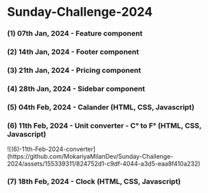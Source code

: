 <H1 style="text-center"> Sunday-Challenge-2024 </H1>

<h3> (1) 07th Jan, 2024 - Feature component </h3>

<h3> (2) 14th Jan, 2024 - Footer component </h3>

<h3> (3) 21th Jan, 2024 - Pricing component </h3>

<h3> (4) 28th Jan, 2024 - Sidebar component </h3>

<h3> (5) 04th Feb, 2024 - Calander (HTML, CSS, Javascript) </h3>

<h3> (6) 11th Feb, 2024 - Unit converter - C° to F° (HTML, CSS, Javascript) </h3>
![(6)-11th-Feb-2024-converter](https://github.com/MokariyaMilanDev/Sunday-Challenge-2024/assets/155339311/824752d1-c9df-4044-a3d5-eaa8f410a232)

<h3> (7) 18th Feb, 2024 - Clock (HTML, CSS, Javascript) </h3>
